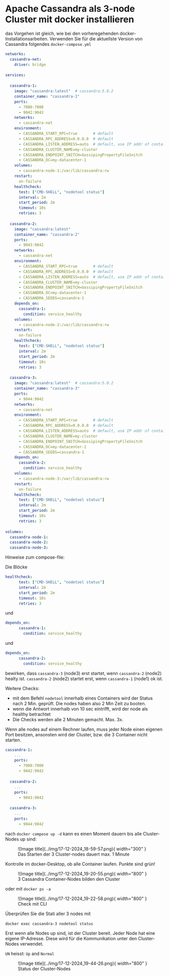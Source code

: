 # Apache Cassandra als 3-node Cluster mit docker installieren

das Vorgehen ist gleich, wie bei den vorheregehenden docker-Installationsarbeiten. Verwenden Sie für die aktuellste Version von Cassandra folgendes `docker-compose.yml`

```yaml title="docker-compose.yml"
networks:
  cassandra-net:
    driver: bridge

services:

  cassandra-1:
    image: "cassandra:latest"  # cassandra:5.0.2
    container_name: "cassandra-1"
    ports:
      - 7000:7000
      - 9042:9042
    networks:
      - cassandra-net
    environment:
      - CASSANDRA_START_RPC=true       # default
      - CASSANDRA_RPC_ADDRESS=0.0.0.0  # default
      - CASSANDRA_LISTEN_ADDRESS=auto  # default, use IP addr of container # = CASSANDRA_BROADCAST_ADDRESS
      - CASSANDRA_CLUSTER_NAME=my-cluster
      - CASSANDRA_ENDPOINT_SNITCH=GossipingPropertyFileSnitch
      - CASSANDRA_DC=my-datacenter-1
    volumes:
      - cassandra-node-1:/var/lib/cassandra:rw
    restart:
      on-failure
    healthcheck:
      test: ["CMD-SHELL", "nodetool status"]
      interval: 2m
      start_period: 2m
      timeout: 10s
      retries: 3

  cassandra-2:
    image: "cassandra:latest"
    container_name: "cassandra-2"
    ports:
      - 9043:9042
    networks:
      - cassandra-net
    environment:
      - CASSANDRA_START_RPC=true       # default
      - CASSANDRA_RPC_ADDRESS=0.0.0.0  # default
      - CASSANDRA_LISTEN_ADDRESS=auto  # default, use IP addr of container # = CASSANDRA_BROADCAST_ADDRESS
      - CASSANDRA_CLUSTER_NAME=my-cluster
      - CASSANDRA_ENDPOINT_SNITCH=GossipingPropertyFileSnitch
      - CASSANDRA_DC=my-datacenter-1
      - CASSANDRA_SEEDS=cassandra-1
    depends_on:
      cassandra-1:
        condition: service_healthy
    volumes:
      - cassandra-node-2:/var/lib/cassandra:rw
    restart:
      on-failure
    healthcheck:
      test: ["CMD-SHELL", "nodetool status"]
      interval: 2m
      start_period: 2m
      timeout: 10s
      retries: 3

  cassandra-3:
    image: "cassandra:latest"  # cassandra:5.0.2
    container_name: "cassandra-3"
    ports:
      - 9044:9042
    networks:
      - cassandra-net
    environment:
      - CASSANDRA_START_RPC=true       # default
      - CASSANDRA_RPC_ADDRESS=0.0.0.0  # default
      - CASSANDRA_LISTEN_ADDRESS=auto  # default, use IP addr of container # = CASSANDRA_BROADCAST_ADDRESS
      - CASSANDRA_CLUSTER_NAME=my-cluster
      - CASSANDRA_ENDPOINT_SNITCH=GossipingPropertyFileSnitch
      - CASSANDRA_DC=my-datacenter-1
      - CASSANDRA_SEEDS=cassandra-1
    depends_on:
      cassandra-2:
        condition: service_healthy
    volumes:
      - cassandra-node-3:/var/lib/cassandra:rw
    restart:
      on-failure
    healthcheck:
      test: ["CMD-SHELL", "nodetool status"]
      interval: 2m
      start_period: 2m
      timeout: 10s
      retries: 3

volumes:
  cassandra-node-1:
  cassandra-node-2:
  cassandra-node-3:

```

Hinweise zum compose-file:

Die Blöcke

``` yaml
healthcheck:
      test: ["CMD-SHELL", "nodetool status"]
      interval: 2m
      start_period: 2m
      timeout: 10s
      retries: 3
```

und


``` yaml
depends_on:
      cassandra-1:
        condition: service_healthy
```
und

``` yaml
depends_on:
      cassandra-2:
        condition: service_healthy
```

bewirken, dass `cassandra-3` (node3) erst startet, wenn `cassandra-2` (node2) healty ist. `cassandra-2` (node2) startet erst, wenn `cassandra-1` (node1) ok ist.

Weitere Checks:

* mit dem Befehl `nodetool` innerhalb eines Containers wird der Status nach 2 Min. geprüft. Die nodes haben also 2 Min Zeit zu booten.
* wenn die Antwort innerhalb von 10 sec eintrifft, wird der node als healthy betrachtet
* Die Checks werden alle 2 Minuten gemacht. Max. 3x.


Wenn alle nodes auf einem Rechner laufen, muss jeder Node einen eigenen Port besitzen, ansonsten wird der Cluster, bzw. die 3 Container nicht starten.

```yaml
cassandra-1:
    ...
    ports:
      - 7000:7000
      - 9042:9042

  cassandra-2:
    ...
    ports:
      - 9043:9042

  cassandra-3:
    ...
    ports:
      - 9044:9042
```



nach `docker compose up -d` kann es einen Moment dauern bis alle Cluster-Nodes up sind:

<figure markdown="span">
  ![Image title](../img/17-12-2024_18-59-57.png){ width="300" }
  <figcaption>Das Starten der 3 Cluster-nodes dauert max. 1 Minute </figcaption>
</figure>


Kontrolle im docker-Desktop, ob alle Container laufen. Punkte sind grün!
<figure markdown="span">
  ![Image title](../img/17-12-2024_19-20-55.png){ width="800" }
  <figcaption>3 Cassandra Container-Nodes bilden den Cluster</figcaption>
</figure>

oder mit `docker ps -a`

<figure markdown="span">
  ![Image title](../img/17-12-2024_19-22-58.png){ width="800" }
  <figcaption>Check mit CLI</figcaption>
</figure>



Überprüfen Sie die Stati aller 3 nodes mit

`docker exec cassandra-3 nodetool status`

Erst wenn alle Nodes up sind, ist der Cluster bereit. Jeder Node hat eine eigene IP-Adresse. Diese wird für die Kommunikation unter den Cluster-Nodes verwendet. 

`UN` heisst: `Up` and `Normal`

<figure markdown="span">
  ![Image title](../img/17-12-2024_19-44-26.png){ width="800" }
  <figcaption>Status der Cluster-Nodes</figcaption>
</figure>